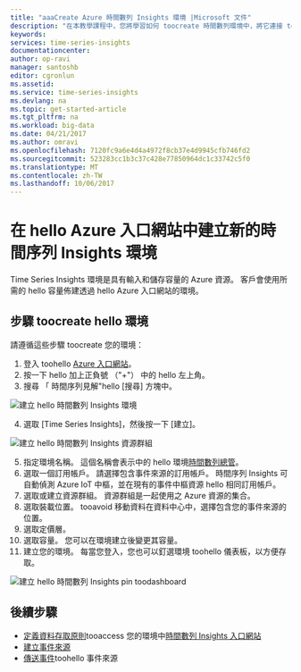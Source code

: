 ```yaml
---
title: "aaaCreate Azure 時間數列 Insights 環境 |Microsoft 文件"
description: "在本教學課程中，您將學習如何 toocreate 時間數列環境中，將它連接 tooan 事件來源和準備 tooanalyze 事件資料，以分鐘為單位。"
keywords: 
services: time-series-insights
documentationcenter: 
author: op-ravi
manager: santoshb
editor: cgronlun
ms.assetid: 
ms.service: time-series-insights
ms.devlang: na
ms.topic: get-started-article
ms.tgt_pltfrm: na
ms.workload: big-data
ms.date: 04/21/2017
ms.author: omravi
ms.openlocfilehash: 7120fc9a6e4d4a4972f8cb37e4d9945cfb746fd2
ms.sourcegitcommit: 523283cc1b3c37c428e77850964dc1c33742c5f0
ms.translationtype: MT
ms.contentlocale: zh-TW
ms.lasthandoff: 10/06/2017
---
```

# <a name="create-a-new-time-series-insights-environment-in-hello-azure-portal"></a>在 hello Azure 入口網站中建立新的時間序列 Insights 環境

Time Series Insights 環境是具有輸入和儲存容量的 Azure 資源。 客戶會使用所需的 hello 容量佈建透過 hello Azure 入口網站的環境。

## <a name="steps-toocreate-hello-environment"></a>步驟 toocreate hello 環境

請遵循這些步驟 toocreate 您的環境：

1.  登入 toohello [Azure 入口網站](https://portal.azure.com)。
2.  按一下 hello 加上正負號 （"+"） 中的 hello 左上角。
3.  搜尋 「 時間序列見解"hello [搜尋] 方塊中。

  ![建立 hello 時間數列 Insights 環境](media/get-started/getstarted-create-environment1.png)

4.  選取 [Time Series Insights]，然後按一下 [建立]。

  ![建立 hello 時間數列 Insights 資源群組](media/get-started/getstarted-create-environment2.png)

5.  指定環境名稱。 這個名稱會表示中的 hello 環境[時間數列總管](https://insights.timeseries.azure.com)。
6.  選取一個訂用帳戶。 請選擇包含事件來源的訂用帳戶。 時間序列 Insights 可自動偵測 Azure IoT 中樞，並在現有的事件中樞資源 hello 相同訂用帳戶。
7.  選取或建立資源群組。 資源群組是一起使用之 Azure 資源的集合。
8.  選取裝載位置。 tooavoid 移動資料在資料中心中，選擇包含您的事件來源的位置。
9.  選取定價層。
10. 選取容量。 您可以在環境建立後變更其容量。
11. 建立您的環境。 每當您登入，您也可以釘選環境 toohello 儀表板，以方便存取。

  ![建立 hello 時間數列 Insights pin toodashboard](media/get-started/getstarted-create-environment3.png)

## <a name="next-steps"></a>後續步驟

* [定義資料存取原則](time-series-insights-data-access.md)tooaccess 您的環境中[時間數列 Insights 入口網站](https://insights.timeseries.azure.com)
* [建立事件來源](time-series-insights-add-event-source.md)
* [傳送事件](time-series-insights-send-events.md)toohello 事件來源
